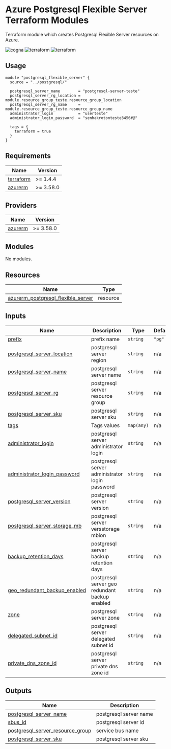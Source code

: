 # Azure Postgresql Flexible Server Terraform Modules

Terraform module which creates Postgresql Flexible Server resources on Azure.

![cogna](https://img.shields.io/badge/cogna-terraform-blueviolet) ![terraform](https://img.shields.io/badge/module-postgresqlFlexibleServer-blue) ![terraform](https://img.shields.io/badge/module-topics-green)

## Usage

```hcl
module "postgresql_flexible_server" {
  source = "../postgresql/"

  postgresql_server_name        = "postgresql-server-teste"
  postgresql_server_rg_location = module.resource_group_teste.resource_group_location
  postgresql_server_rg_name     = module.resource_group_teste.resource_group_name
  administrator_login           = "userteste"
  administrator_login_password  = "senhakrotonteste3456#@"

  tags = {
    terraform = true
  }
}

```

<!-- BEGIN_TF_DOCS -->

## Requirements

| Name                                                                     | Version   |
| ------------------------------------------------------------------------ | --------- |
| <a name="requirement_terraform"></a> [terraform](#requirement_terraform) | >= 1.4.4  |
| <a name="requirement_azurerm"></a> [azurerm](#requirement_azurerm)       | >= 3.58.0 |

## Providers

| Name                                                         | Version   |
| ------------------------------------------------------------ | --------- |
| <a name="provider_azurerm"></a> [azurerm](#provider_azurerm) | >= 3.58.0 |

## Modules

No modules.

## Resources

| Name                                                                                                                                                    | Type     |
| ------------------------------------------------------------------------------------------------------------------------------------------------------- | -------- |
| [azurerm_postgresql_flexible_server](https://registry.terraform.io/providers/hashicorp/azurerm/latest/docs/resources/postgresql_flexible_server) | resource |

## Inputs

| Name                                                                     | Description                | Type       | Default   | Required |
| ------------------------------------------------------------------------ | -------------------------- | ---------- | --------- | :------: |
| <a name="input_prefix"></a> [prefix](#input_prefix)                      | prefix name                | `string`   | `"pg"`  |    no    |
| <a name="input_postgresql_server_location"></a> [postgresql_server_location](#input_postgresql_server_location) | postgresql server region         | `string`   | n/a       |   yes    |
| <a name="input_postgresql_server_name"></a> [postgresql_server_name](#input_postgresql_server_name)             | postgresql server name           | `string`   | n/a       |   yes    |
| <a name="input_postgresql_server_rg"></a> [postgresql_server_rg](#input_postgresql_server_rg)                   | postgresql server resource group | `string`   | n/a       |   yes    |
| <a name="input_postgresql_server_sku"></a> [postgresql_server_sku](#input_postgresql_server_sku)             | postgresql server sku           | `string`   | n/a |    yes    |
| <a name="input_tags"></a> [tags](#input_tags)                            | Tags values                | `map(any)` | n/a       |   yes    |
| <a name="input_administrator_login"></a> [administrator_login](#input_administrator_login)             | postgresql server administrator login           | `string`   | n/a |    yes    |
| <a name="input_administrator_login_password"></a> [administrator_login_password](#input_administrator_login_password)             | postgresql server administrator login password        | `string`   | n/a |    yes    |
| <a name="input_postgresql_server_version"></a> [postgresql_server_version](#input_postgresql_server_version)             | postgresql server version        | `string`   | n/a |    yes    |
| <a name="input_postgresql_server_storage_mb"></a> [postgresql_server_storage_mb](#input_postgresql_server_storage_mb)             | postgresql server versstorage mbion        | `string`   | n/a |    yes    |
| <a name="input_backup_retention_days"></a> [backup_retention_days](#input_backup_retention_days)             | postgresql server backup retention days       | `string`   | n/a |    yes    |
| <a name="input_geo_redundant_backup_enabled"></a> [geo_redundant_backup_enabled](#input_geo_redundant_backup_enabled)             | postgresql server geo redundant backup enabled      | `string`   | n/a |    yes    |
| <a name="input_zone"></a> [zone](#input_zone)             | postgresql server zone      | `string`   | n/a |    no    |
| <a name="input_delegated_subnet_id"></a> [delegated_subnet_id](#input_delegated_subnet_id)             | postgresql server delegated subnet id      | `string`   | n/a |    no    |
| <a name="input_private_dns_zone_id"></a> [private_dns_zone_id](#input_private_dns_zone_id)             | postgresql server private dns zone id      | `string`   | n/a |    no    |

## Outputs

| Name                                                                       | Description          |
| -------------------------------------------------------------------------- | -------------------- |
| <a name="output_postgresql_server_name"></a> [postgresql_server_name](#output_postgresql_server_name) | postgresql server name |
| <a name="output_postgresql_server_id"></a> [sbus_id](#output_postgresql_server_id)                   | postgresql server id       |
| <a name="output_postgresql_server_resource_group"></a> [postgresql_server_resource_group](#output_postgresql_server_resource_group)             | service bus name     |
| <a name="output_postgresql_server_sku"></a> [postgresql_server_sku](#output_postgresql_server_sku)                | postgresql server sku     |

<!-- END_TF_DOCS -->
